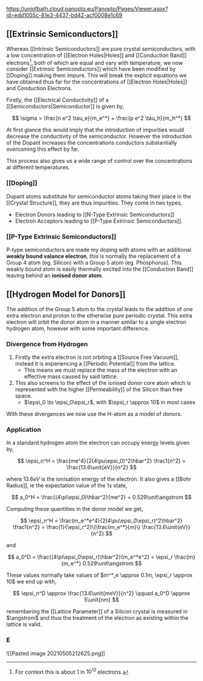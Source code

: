 https://uniofbath.cloud.panopto.eu/Panopto/Pages/Viewer.aspx?id=edd1055c-81e3-4437-bd42-acf0008e1c69

## [[Extrinsic Semiconductors]]

Whereas [[Intrinsic Semiconductors]] are pure crystal semiconductors, with a low concentration of [[Electron Holes|Holes]] and [[Conduction Band]] electrons[^1], both of which are equal and vary with temperature; we now consider [[Extrinsic Semiconductors]] which have been modified by [[Doping]] making them impure. This will break the explicit equations we have obtained thus far for the concentrations of [[Electron Holes|Holes]] and Conduction Electrons.

[^1]: For context this is about $1$ in $10^{12}$ electrons.

Firstly, the [[Electrical Conductivity]] of a [[Semiconductors|Semiconductor]] is given by,

$$
\sigma = \frac{n e^2 \tau_e}{m_e^*} + \frac{p e^2 \tau_h}{m_h^*}
$$

At first glance this would imply that the introduction of impurities would decrease the conductivity of the semiconductor. However the introduction of the Dopant increases the concentrations conductors substantially overcoming this effect by far.

This process also gives us a wide range of control over the concentrations at different temperatures.

### [[Doping]]

Dopant atoms substitute for semiconductor atoms taking their place in the [[Crystal Structure]], they are thus impurities. They come in two types,

- Electron Donors leading to [[N-Type Extrinsic Semiconductors]]
- Electron Acceptors leading to [[P-Type Extrinsic Semiconductors]].

### [[P-Type Extrinsic Semiconductors]]

P-type semiconductors are made my doping with atoms with an additional **weakly bound valance electron**, this is normally the replacement of a Group 4 atom (eg. Silicon) with a Group 5 atom (eg. Phosphorus). This weakly bound atom is easily thermally excited into the [[Conduction Band]] leaving behind an **ionised donor atom**.

## [[Hydrogen Model for Donors]]

The addition of the Group 5 atom to the crystal leads to the addition of one extra electron and proton to the otherwise pure periodic crystal. This extra electron will orbit the donor atom in a manner similar to a single electron hydrogen atom, however with some important difference.

### Divergence from Hydrogen

1. Firstly the extra electron is not orbiting a [[Source Free Vacuum]], instead it is experiencing a [[Periodic Potential]] from the lattice.
	- This means we must replace the mass of the electron with an effective mass caused by said lattice.
2. This also screens to the effect of the ionised donor core atom which is represented with the higher [[Permeability]] of the Silicon than free space.
	- $\epsi_0 \to \epsi_0\epsi_r$, with $\epsi_r \approx 10$ in most cases

With these divergences we now use the H-atom as a model of donors.

### Application

In a standard hydrogen atom the electron can occupy energy levels given by,

$$
\epsi_n^H = \frac{me^4}{2(4\pu\epsi_0)^2\hbar^2} \frac1{n^2} = \frac{13.6\unit{eV}}{n^2}
$$

where $13.6\unit{eV}$ is the ionisation energy of the electron. It also gives a [[Bohr Radius]], ie the expectation value of the 1s state,

$$
a_0^H = \frac{(4\pi\epsi_0)\hbar^2}{me^2} = 0.529\unit\angstrom
$$

Computing these quantities in the donor model we get,

$$
\epsi_n^H = \frac{m_e^*e^4}{2(4\pu\epsi_0\epsi_r)^2\hbar^2} \frac1{n^2} = \frac{1}{\epsi_r^2}\(\frac{m_e^*}{m}\) \frac{13.6\unit{eV}}{n^2} 
$$

and

$$
a_0^D = \frac{(4\pi\epsi_0\epsi_r)\hbar^2}{m_e^*e^2} = \epsi_r \frac{m}{m_e^*} 0.529\unit\angstrom
$$

These values normally take values of $m^*_e \approx 0.1m, \epsi_r \approx 10$ we  end up with,

$$
\epsi_n^D \approx \frac{13.6\unit{meV}}{n^2}
\qquad
a_0^D \approx 5\unit{nm}
$$

remembering the [[Lattice Parameter]] of a Silicon crystal is measured in $\angstrom$ and thus the treatment of the electron as existing within the lattice is valid. 

### E

![[Pasted image 20210505212625.png]]
